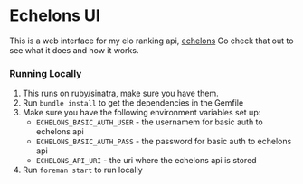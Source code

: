 # Echelons UI

This is a web interface for my elo ranking api, [echelons](https://github.com/labcoder/echelons)
Go check that out to see what it does and how it works.

### Running Locally

1. This runs on ruby/sinatra, make sure you have them.
1. Run `bundle install` to get the dependencies in the Gemfile
1. Make sure you have the following environment variables set up:
    + `ECHELONS_BASIC_AUTH_USER` - the usernamem for basic auth to echelons api
    + `ECHELONS_BASIC_AUTH_PASS` - the password for basic auth to echelons api
    + `ECHELONS_API_URI` - the uri where the echelons api is stored
1. Run `foreman start` to run locally
